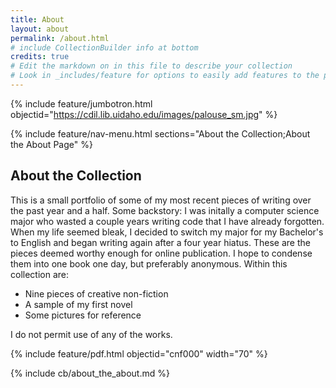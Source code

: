 ```yaml
---
title: About
layout: about
permalink: /about.html
# include CollectionBuilder info at bottom
credits: true
# Edit the markdown on in this file to describe your collection
# Look in _includes/feature for options to easily add features to the page
---
```


{% include feature/jumbotron.html objectid="https://cdil.lib.uidaho.edu/images/palouse_sm.jpg" %}

{% include feature/nav-menu.html sections="About the Collection;About the About Page" %}

## About the Collection

This is a small portfolio of some of my most recent pieces of writing over the past year and a half. 
Some backstory: I was initally a computer science major who wasted a couple years writing code that I have already forgotten. When my life seemed bleak, I decided to switch my major for my Bachelor's to English and began writing again after a four year hiatus. These are the pieces deemed worthy enough for online publication. I hope to condense them into one book one day, but preferably anonymous. Within this collection are: 

- Nine pieces of creative non-fiction
- A sample of my first novel
- Some pictures for reference
  
I do not permit use of any of the works. 

{% include feature/pdf.html objectid="cnf000" width="70" %}

<!-- IMPORTANT!!! DELETE this comment and the include below when you are finished editing this page for your collection. The include below introduces about page features. They will show up on your collection's about page until you delete it.  -->
{% include cb/about_the_about.md %} 
